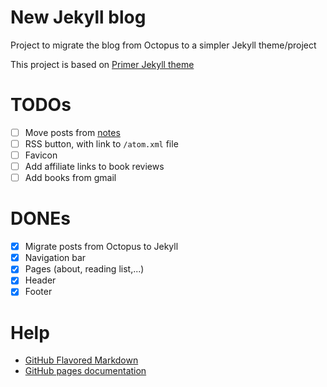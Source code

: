 # New Jekyll blog

Project to migrate the blog from Octopus to a simpler Jekyll theme/project

This project is based on [Primer Jekyll theme]

# TODOs

- [ ] Move posts from [notes]
- [ ] RSS button, with link to `/atom.xml` file
- [ ] Favicon
- [ ] Add affiliate links to book reviews
- [ ] Add books from gmail

# DONEs

- [x] Migrate posts from Octopus to Jekyll 
- [x] Navigation bar
- [x] Pages (about, reading list,...)
- [x] Header
- [x] Footer

# Help

- [GitHub Flavored Markdown]
- [GitHub pages documentation] 

[Primer Jekyll theme]: https://github.com/pages-themes/primer
[GitHub Flavored Markdown]: https://guides.github.com/features/mastering-markdown/
[GitHub pages documentation]: https://help.github.com/categories/github-pages-basics/ 
[notes]: https://github.com/rchavarria/notes

